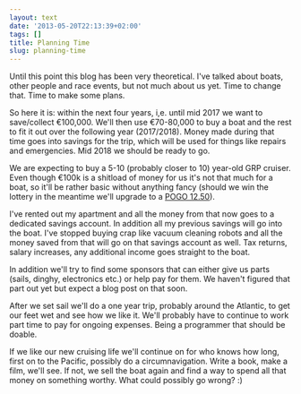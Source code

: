```yaml
---
layout: text
date: '2013-05-20T22:13:39+02:00'
tags: []
title: Planning Time
slug: planning-time
---
```

Until this point this blog has been very theoretical. I've talked about boats, other people and race events, but not much about us yet. Time to change that. Time to make some plans.

So here it is: within the next four years, i,e. until mid 2017 we want to save/collect €100,000. We'll then use €70-80,000 to buy a boat and the rest to fit it out over the following year (2017/2018). Money made during that time goes into savings for the trip, which will be used for things like repairs and emergencies. Mid 2018 we should be ready to go.

We are expecting to buy a 5-10 (probably closer to 10) year-old GRP cruiser. Even though €100k is a shitload of money for us it's not that much for a boat, so it'll be rather basic without anything fancy (should we win the lottery in the meantime we'll upgrade to a [POGO 12.50](http://www.finot-conq.com/en/content/pogo-1250)).

I've rented out my apartment and all the money from that now goes to a dedicated savings account. In addition all my previous savings will go into the boat. I've stopped buying crap like vacuum cleaning robots and all the money saved from that will go on that savings account as well. Tax returns, salary increases, any additional income goes straight to the boat.

In addition we'll try to find some sponsors that can either give us parts (sails, dinghy, electronics etc.) or help pay for them. We haven't figured that part out yet but expect a blog post on that soon.

After we set sail we'll do a one year trip, probably around the Atlantic, to get our feet wet and see how we like it. We'll probably have to continue to work part time to pay for ongoing expenses. Being a programmer that should be doable.

If we like our new cruising life we'll continue on for who knows how long, first on to the Pacific, possibly do a circumnavigation. Write a book, make a film, we'll see.  If not, we sell the boat again and find a way to spend all that money on something worthy. What could possibly go wrong? :)
